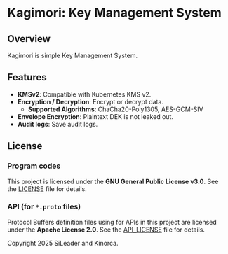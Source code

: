 # Kagimori: Key Management System

## Overview

Kagimori is simple Key Management System.

## Features

- **KMSv2**: Compatible with Kubernetes KMS v2.
- **Encryption / Decryption**: Encrypt or decrypt data.
  - **Supported Algorithms**: ChaCha20-Poly1305, AES-GCM-SIV
- **Envelope Encryption**: Plaintext DEK is not leaked out.
- **Audit logs**: Save audit logs.

## License

### Program codes

This project is licensed under the **GNU General Public License v3.0**.
See the [LICENSE](./LICENSE) file for details.

### API (for `*.proto` files)

Protocol Buffers definition files using for APIs in this project are licensed under the **Apache License 2.0**.
See the [API_LICENSE](./API_LICENSE) file for details.

Copyright 2025 SiLeader and Kinorca.
